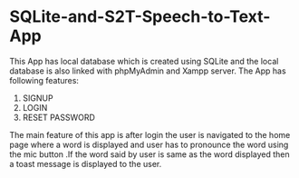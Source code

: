 # SQLite-and-S2T-Speech-to-Text-App

This App has local database which is created using SQLite and the local database is also linked with phpMyAdmin and Xampp server.
The App has following features:
1) SIGNUP
2) LOGIN
3) RESET PASSWORD 

The main feature of this app is after login the user is navigated to the home page where a word is displayed and user has to pronounce the word using the mic button .If the word said by user is same as the word displayed then a toast message is displayed to the user.
